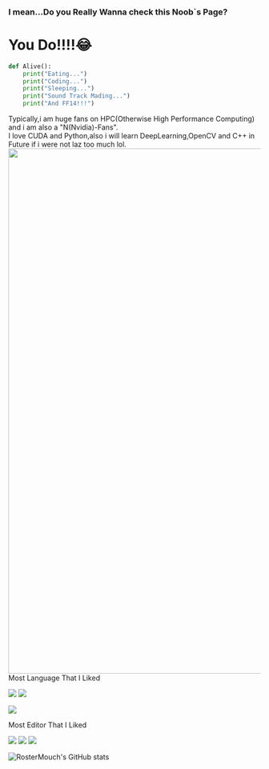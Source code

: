 ### I mean...Do you Really Wanna check this Noob`s Page?

# You Do!!!!😂

```python
def Alive():
    print("Eating...")
    print("Coding...")
    print("Sleeping...")
    print("Sound Track Mading...")
    print("And FF14!!!")
```
Typically,i am huge fans on HPC(Otherwise High Performance Computing) and i am also a "N(Nvidia)-Fans".  
I love CUDA and Python,also i will learn DeepLearning,OpenCV and C++ in Future if i were not laz too much lol.
<a href="https://ff.web.sdo.com/web8/index.html#/index"><img src="https://wallpapercave.com/wp/wp10255306.jpg" width="1050" width="500"></a>
Most Language That I Liked

<a href="https://python.org"><img src="https://img.shields.io/badge/Python-check%20python.org-yellow?logo=python&style=for-the-badge&label=Python&link=https://python.org"></a> 
<a href="https://gcc.gnu.org/"><img src="https://img.shields.io/badge/Python-check%20gcc.gnu.org-red?logo=c&style=for-the-badge&label=C&link=https://gcc.gnu.org/"></a>

<a href="https://developer.nvidia.com/cuda-toolkit"><img src="https://img.shields.io/badge/HPC%20Computing%20With%20CUDA-green?logo=Nvidia&style=for-the-badge&label=CUDA&link=https://developer.nvidia.com/cuda-downloads"></a>

Most Editor That I Liked

<a href="https://jupyter.org"><img src="https://img.shields.io/badge/Python-check%20jupyter.org-orange?logo=Jupyter&style=for-the-badge&label=Jupyter&link=https://jupyter.org"></a>
<a href="https://code.visualstudio.com/"><img src="https://img.shields.io/badge/VisualStudio%20Code-blue?logo=visualstudiocode&style=for-the-badge&label=VS%20Code&link=https://code.visualstudio.com/"></a>
<a href="https://visualstudio.microsoft.com/zh-hans/"><img src="https://img.shields.io/badge/VisualStudio-purple?logo=visualstudio&style=for-the-badge&label=VisualStudio&link=https://visualstudio.microsoft.com/zh-hans/"></a>

![RosterMouch's GitHub stats](https://github-readme-stats.vercel.app/api?username=RosterMouch&show_icons=true)


